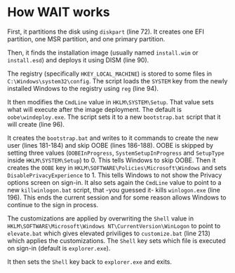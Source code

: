 # How WAIT works
First, it partitions the disk using `diskpart` (line 72).
It creates one EFI partition, one MSR partition, and one primary partition.

Then, it finds the installation image (usually named `install.wim` or `install.esd`) and deploys it using DISM (line 90).

The registry (specifically `HKEY_LOCAL_MACHINE`) is stored to some files in `C:\Windows\system32\config`.
The script loads the `SYSTEM` key from the newly installed Windows to the registry using `reg` (line 94).

It then modifies the `CmdLine` value in `HKLM\SYSTEM\Setup`. That value sets what will execute after the image deployment. The default is `oobe\windeploy.exe`. The script sets it to a new `bootstrap.bat` script that it will create (line 96).

It creates the `bootstrap.bat` and writes to it commands to create the new user (lines 181-184) and skip OOBE (lines 186-188).
OOBE is skipped by setting three values (`OOBEInProgress`, `SystemSetupInProgress` and `SetupType` inside `HKLM\SYSTEM\Setup`) to 0. This tells Windows to skip OOBE.
Then it creates the `OOBE` key in `HKLM\SOFTWARE\Policies\Microsoft\Windows` and sets `DisablePrivacyExperience` to 1.
This tells Windows to not show the Privacy options screen on sign-in.
It also sets again the `CmdLine` value to point to a new `killwinlogon.bat` script, that -you guessed it- kills `winlogon.exe` (line 196).
This ends the current session and for some reason allows Windows to continue to the sign in process.

The customizations are applied by overwriting the `Shell` value in `HKLM\SOFTWARE\Microsoft\Windows NT\CurrentVersion\WinLogon` to point to `elevate.bat` which gives elevated priviliges to `customize.bat` (line 213) which applies the customizations.
The `Shell` key sets which file is executed on sign-in (default is `explorer.exe`).

It then sets the `Shell` key back to `explorer.exe` and exits.